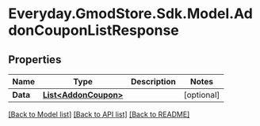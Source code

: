 # Everyday.GmodStore.Sdk.Model.AddonCouponListResponse

## Properties

Name | Type | Description | Notes
------------ | ------------- | ------------- | -------------
**Data** | [**List&lt;AddonCoupon&gt;**](AddonCoupon.md) |  | [optional] 

[[Back to Model list]](../README.md#documentation-for-models) [[Back to API list]](../README.md#documentation-for-api-endpoints) [[Back to README]](../README.md)

